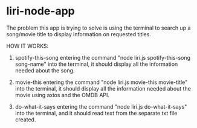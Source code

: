 # liri-node-app
The problem this app is trying to solve is using the terminal to search up a song/movie title to display information on requested titles.

HOW IT WORKS:
 
 1. spotify-this-song
 entering the command "node liri.js spotify-this-song song-name" into the terminal, it should display all the information needed about the song.
 
 2. movie-this
  entering the command "node liri.js movie-this movie-title" into the terminal, it should display all the information needed about the movie using axios and the OMDB API.
  
  3. do-what-it-says
   entering the command "node liri.js do-what-it-says" into the terminal, and it should read text from the separate txt file created.
